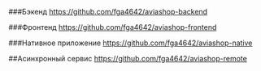 ###Бэкенд
https://github.com/fga4642/aviashop-backend

###Фронтенд
https://github.com/fga4642/aviashop-frontend

###Нативное приложение
https://github.com/fga4642/aviashop-native

##Асинхронный сервис
https://github.com/fga4642/aviashop-remote
